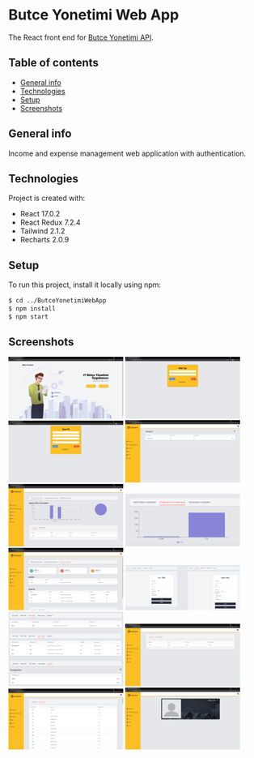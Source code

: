# Butce Yonetimi Web App

The React front end for [Butce Yonetimi API](https://github.com/omerfarukbaysal/ButceYonetimiAPI).

## Table of contents
* [General info](#general-info)
* [Technologies](#technologies)
* [Setup](#setup)
* [Screenshots](#screenshots)

## General info
Income and expense management web application with authentication.
	
## Technologies
Project is created with:
* React 17.0.2
* React Redux 7.2.4
* Tailwind 2.1.2
* Recharts 2.0.9
	
## Setup
To run this project, install it locally using npm:

```
$ cd ../ButceYonetimiWebApp
$ npm install
$ npm start
```

## Screenshots
<img src="screenshots/1.jpg" width="45%"></img> <img src="screenshots/2.jpg" width="45%"></img> <img src="screenshots/3.jpg" width="45%"></img> <img src="screenshots/4.jpg" width="45%"></img><img src="screenshots/5.jpg" width="45%"></img> <img src="screenshots/6.jpg" width="45%"></img> <img src="screenshots/7.jpg" width="45%"></img> <img src="screenshots/8.jpg" width="45%"></img><img src="screenshots/9.jpg" width="45%"></img> <img src="screenshots/10.jpg" width="45%"></img> <img src="screenshots/11.jpg" width="45%"></img> <img src="screenshots/12.jpg" width="45%">
